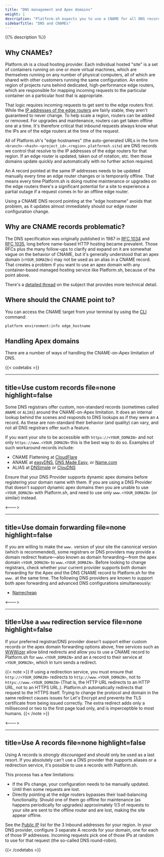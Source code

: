 ```yaml
---
title: "DNS management and Apex domains"
weight: 1
description: "Platform.sh expects you to use a CNAME for all DNS records. However, that is problematic with some DNS registrars."
sidebarTitle: "DNS and CNAMEs"
---
```


{{% description %}}

## Why CNAMEs?

Platform.sh is a cloud hosting provider.
Each individual hosted "site" is a set of containers running on one or more virtual machines,
which are themselves running on any number of physical computers, all of which are shared with other customers running the same configuration.
An entire region of projects runs behind dedicated, high-performance edge routers,
which are responsible for mapping incoming requests to the particular container on a particular host that is appropriate.

That logic requires incoming requests to get sent to the edge routers first.
While the [IP addresses of the edge routers](/development/regions.md) are fairly stable, they aren't guaranteed to never change.
To help scale a region, routers can be added or removed. For upgrades and maintenance, routers can get taken offline one at a time.
It's therefore critical that inbound requests always know what the IPs are of the edge routers at the time of the request.

All of Platform.sh's "edge hostnames" (the auto-generated URLs in the form `<branch>-<hash>-<project_id>.<region>.platformsh.site`) are DNS records we control that resolve to the IP addresses of the edge routers for that region.
If an edge router is updated, taken out of rotation, etc. then those domains update quickly and automatically with no further action required.

An A record pointed at the same IP addresses needs to be updated manually every time an edge router changes or is temporarily offline.
That means every time Platform.sh is doing routine maintenance or upgrades on the edge routers there's a significant potential for a site to experience a partial outage if a request comes in for an offline edge router.

Using a CNAME DNS record pointing at the "edge hostname" avoids that problem, as it updates almost immediately should our edge router configuration change.

## Why are CNAME records problematic?

The DNS specification was originally published in 1987 in [RFC 1034](https://tools.ietf.org/html/rfc1034) and [RFC 1035](https://tools.ietf.org/html/rfc1035), long before name-based HTTP hosting became prevalent.
Those RFCs plus the many follow-ups to clarify and expand on it are somewhat vague on the behavior of CNAME, but it's generally understood that an apex domain (`<YOUR_DOMAIN>`) may not be used as an alias in a CNAME record.
That creates a problem if you want to use an apex domain with any container-based managed hosting service like Platform.sh, because of the point above.

There's a [detailed thread](https://serverfault.com/questions/613829/why-cant-a-cname-record-be-used-at-the-apex-aka-root-of-a-domain) on the subject that provides more technical detail.

## Where should the CNAME point to?

You can access the CNAME target from your terminal by using the [CLI](../../development/cli/_index.md) command:

```bash
platform environment:info edge_hostname
```

## Handling Apex domains

There are a number of ways of handling the CNAME-on-Apex limitation of DNS.

{{< codetabs >}}

---
title=Use custom records
file=none
highlight=false
---

Some DNS registrars offer custom, non-standard records (sometimes called `ANAME` or `ALIAS`) around the CNAME-on-Apex limitation.
It does an internal lookup behind the scenes and responds to DNS lookups as if they were an `A` record.
As these are non-standard their behavior (and quality) can vary, and not all DNS registrars offer such a feature.

If you want your site to be accessible with `https://<YOUR_DOMAIN>` and not only `https://www.<YOUR_DOMAIN>` this is the best way to do so.
Examples of such workaround records include:

<!-- vale Platform.condescending = NO -->
- CNAME Flattening at [CloudFlare](https://www.cloudflare.com/)
- ANAME at [easyDNS](https://www.easydns.com/), [DNS Made Easy](http://www.dnsmadeeasy.com/), or [Name.com](https://www.name.com/)
- ALIAS at [DNSimple](https://dnsimple.com/) or [ClouDNS](https://www.cloudns.net/)
<!-- vale Platform.condescending = YES -->

Ensure that your DNS Provider supports dynamic apex domains before registering your domain name with them.
If you are using a DNS Provider that doesn't support dynamic apex domains then you are unable to use `<YOUR_DOMAIN>` with Platform.sh, and need to use only `www.<YOUR_DOMAIN>` (or similar) instead.

<--->

---
title=Use domain forwarding
file=none
highlight=false
---

If you are willing to make the `www.` version of your site the canonical version (which is recommended), some registrars or DNS providers may provide a domain redirect feature—also known as domain forwarding—from the apex domain `<YOUR_DOMAIN>` to `www.<YOUR_DOMAIN>`.
Before looking to change registrars, check whether your current provider supports both domain forwarding for the Apex *and* the DNS CNAME record to Platform.sh for the `www.` at the same time.
The following DNS providers are known to support both apex forwarding and advanced DNS configurations simultaneously:

- [Namecheap](https://www.namecheap.com/support/knowledgebase/article.aspx/385/2237/how-to-redirect-a-url-for-a-domain/)

<--->

---
title=Use a `www` redirection service
file=none
highlight=false
---

If your preferred registrar/DNS provider doesn't support either custom records or the apex domain forwarding options above,
free services such as [WWWizer](http://wwwizer.com/) allow blind redirects and allow you to use a CNAME record to Platform.sh for `www.<YOUR_DOMAIN>` and an `A` record to their service at `<YOUR_DOMAIN>`, which in turn sends a redirect.

{{< note >}}
If using a redirection service, you must ensure that `http://<YOUR_DOMAIN>` redirects to `http://www.<YOUR_DOMAIN>`, not to `https://www.<YOUR_DOMAIN>` (That is, the HTTP URL redirects to an HTTP URL, not to an HTTPS URL.).
Platform.sh automatically redirects that request to the HTTPS itself.
Trying to change the protocol and domain in the same redirect causes issues for Let's Encrypt and prevents the TLS certificate from being issued correctly.
The extra redirect adds only a millisecond or two to the first page load only, and is imperceptible to most humans.
{{< /note >}}

<--->

---
title=Use A records
file=none
highlight=false
---

Using A records is _strongly discouraged_ and should only be used as a last resort.
If you absolutely can't use a DNS provider that supports aliases or a redirection service, it's possible to use `A` records with Platform.sh.

This process has a few limitations:

- If the IPs change, your configuration needs to be manually updated. Until then some requests are lost.
- Directly pointing at the edge routers bypasses their load-balancing functionality. Should one of them go offline for maintenance (as happens periodically for upgrades) approximately 1/3 of requests to your site are sent to the offline router and are lost, making the site appear offline.

See the [Public IP](/development/regions.md) list for the 3 Inbound addresses for your region. In your DNS provider, configure 3 separate A records for your domain, one for each of those IP addresses. Incoming requests pick one of those IPs at random to use for that request (the so-called DNS round-robin).

{{< /codetabs >}}
